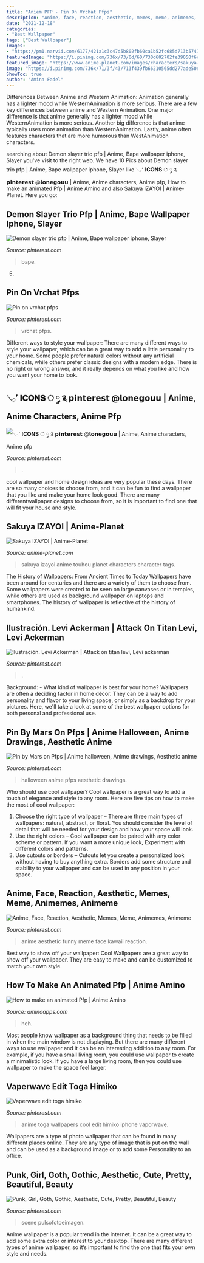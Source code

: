 ```yaml
---
title: "Aniem PFP - Pin On Vrchat Pfps"
description: "Anime, face, reaction, aesthetic, memes, meme, animemes, animeme"
date: "2021-12-18"
categories:
- "Best Wallpaper"
tags: ["Best Wallpaper"]
images:
- "https://pm1.narvii.com/6177/421a1c3c47d5b802fb60ca1b52fc685d713b5747_00.jpg"
featuredImage: "https://i.pinimg.com/736x/73/0d/60/730d602702fe39050f6c8102445ff831.jpg"
featured_image: "https://www.anime-planet.com/images/characters/sakuya-izayoi-25348.jpg"
image: "https://i.pinimg.com/736x/71/3f/43/713f439fb66210565dd277ade50e7772.jpg"
ShowToc: true
author: "Amina Fadel"
---
```



Differences Between Anime and Western Animation: Animation generally has a lighter mood while WesternAnimation is more serious.
There are a few key differences between anime and Western Animation. One major difference is that anime generally has a lighter mood while WesternAnimation is more serious. Another big difference is that anime typically uses more animation than WesternAnimation. Lastly, anime often features characters that are more humorous than WestAnimation characters.

	

		
searching about Demon slayer trio pfp | Anime, Bape wallpaper iphone, Slayer you've visit to the right web. We have 10 Pics about Demon slayer trio pfp | Anime, Bape wallpaper iphone, Slayer like 𓂅՚ 𝐈𝐂𝐎𝐍𝐒 ் ༘ ༉ 𝗽𝗶𝗻𝘁𝗲𝗿𝗲𝘀𝘁 @𝗹𝗼𝗻𝗲𝗴𝗼𝘂𝘂 | Anime, Anime characters, Anime pfp, How to make an animated Pfp | Anime Amino and also Sakuya IZAYOI | Anime-Planet. Here you go:
		
    
## Demon Slayer Trio Pfp | Anime, Bape Wallpaper Iphone, Slayer

<img loading=lazy src="https://i.pinimg.com/736x/71/3f/43/713f439fb66210565dd277ade50e7772.jpg" onerror="this.onerror=null;this.src='https://tse2.mm.bing.net/th?id=OIP.2JQfeYAYixWop2abjp-yYwHaNJ&amp;pid=15.1';" alt="Demon slayer trio pfp | Anime, Bape wallpaper iphone, Slayer">

_Source: pinterest.com_

>bape. 

	

5.

    
## Pin On Vrchat Pfps

<img loading=lazy src="https://i.pinimg.com/736x/28/d9/44/28d944a0e48e3529bd6946a5d60f0bda.jpg" onerror="this.onerror=null;this.src='https://tse3.mm.bing.net/th?id=OIP.mmonMv9zJ9IJBDfn6qIRaQHaNJ&amp;pid=15.1';" alt="Pin on vrchat pfps">

_Source: pinterest.com_

>vrchat pfps. 

	

Different ways to style your wallpaper:
There are many different ways to style your wallpaper, which can be a great way to add a little personality to your home. Some people prefer natural colors without any artificial chemicals, while others prefer classic designs with a modern edge. There is no right or wrong answer, and it really depends on what you like and how you want your home to look.

    
## 𓂅՚ 𝐈𝐂𝐎𝐍𝐒 ் ༘ ༉ 𝗽𝗶𝗻𝘁𝗲𝗿𝗲𝘀𝘁 @𝗹𝗼𝗻𝗲𝗴𝗼𝘂𝘂 | Anime, Anime Characters, Anime Pfp

<img loading=lazy src="https://i.pinimg.com/736x/73/0d/60/730d602702fe39050f6c8102445ff831.jpg" onerror="this.onerror=null;this.src='https://tse1.mm.bing.net/th?id=OIP.glXfLBr_3dt1yd-TXR36xAHaHa&amp;pid=15.1';" alt="𓂅՚ 𝐈𝐂𝐎𝐍𝐒 ் ༘ ༉ 𝗽𝗶𝗻𝘁𝗲𝗿𝗲𝘀𝘁 @𝗹𝗼𝗻𝗲𝗴𝗼𝘂𝘂 | Anime, Anime characters, Anime pfp">

_Source: pinterest.com_

>. 

	

cool wallpaper and home design ideas are very popular these days. There are so many choices to choose from, and it can be fun to find a wallpaper that you like and make your home look good. There are many differentwallpaper designs to choose from, so it is important to find one that will fit your house and style.

    
## Sakuya IZAYOI | Anime-Planet

<img loading=lazy src="https://www.anime-planet.com/images/characters/sakuya-izayoi-25348.jpg" onerror="this.onerror=null;this.src='https://tse3.mm.bing.net/th?id=OIP.FZWvb_yGQxO-XP8HAGia2QAAAA&amp;pid=15.1';" alt="Sakuya IZAYOI | Anime-Planet">

_Source: anime-planet.com_

>sakuya izayoi anime touhou planet characters character tags. 

	

The History of Wallpapers: From Ancient Times to Today
Wallpapers have been around for centuries and there are a variety of them to choose from. Some wallpapers were created to be seen on large canvases or in temples, while others are used as background wallpaper on laptops and smartphones. The history of wallpaper is reflective of the history of humankind.

    
## Ilustración. Levi Ackerman | Attack On Titan Levi, Levi Ackerman

<img loading=lazy src="https://i.pinimg.com/736x/80/33/af/8033af2ad28ba0fbd42e0089d9ca9ab4.jpg" onerror="this.onerror=null;this.src='https://tse1.mm.bing.net/th?id=OIP.qQ0cNYVMYaJ0WTcH1mHgjgHaKe&amp;pid=15.1';" alt="Ilustración. Levi Ackerman | Attack on titan levi, Levi ackerman">

_Source: pinterest.com_

>. 

	

Background: - What kind of wallpaper is best for your home?
Wallpapers are often a deciding factor in home décor. They can be a way to add personality and flavor to your living space, or simply as a backdrop for your pictures. Here, we'll take a look at some of the best wallpaper options for both personal and professional use.

    
## Pin By Mars On Pfps | Anime Halloween, Anime Drawings, Aesthetic Anime

<img loading=lazy src="https://i.pinimg.com/736x/42/50/16/4250160aa10ca36978f2037ae77bf6c4.jpg" onerror="this.onerror=null;this.src='https://tse3.mm.bing.net/th?id=OIP.6NOepKS5uearHo1WuLAgmAHaK5&amp;pid=15.1';" alt="Pin by Mars on Pfps | Anime halloween, Anime drawings, Aesthetic anime">

_Source: pinterest.com_

>halloween anime pfps aesthetic drawings. 

	

Who should use cool wallpaper?
Cool wallpaper is a great way to add a touch of elegance and style to any room. Here are five tips on how to make the most of cool wallpaper: 
1) Choose the right type of wallpaper – There are three main types of wallpapers: natural, abstract, or floral. You should consider the level of detail that will be needed for your design and how your space will look. 
2) Use the right colors – Cool wallpaper can be paired with any color scheme or pattern. If you want a more unique look, Experiment with different colors and patterns. 
3) Use cutouts or borders – Cutouts let you create a personalized look without having to buy anything extra. Borders add some structure and stability to your wallpaper and can be used in any position in your space.

    
## Anime, Face, Reaction, Aesthetic, Memes, Meme, Animemes, Animeme

<img loading=lazy src="https://i.pinimg.com/736x/4e/91/db/4e91db3e4db13dd39cbd3fccf436e51d.jpg" onerror="this.onerror=null;this.src='https://tse4.mm.bing.net/th?id=OIP.m6lUP88Wlr3WuVz_eJd7bgAAAA&amp;pid=15.1';" alt="Anime, Face, Reaction, Aesthetic, Memes, Meme, Animemes, Animeme">

_Source: pinterest.com_

>anime aesthetic funny meme face kawaii reaction. 

	

Best way to show off your wallpaper:
Cool Wallpapers are a great way to show off your wallpaper. They are easy to make and can be customized to match your own style.

    
## How To Make An Animated Pfp | Anime Amino

<img loading=lazy src="https://pm1.narvii.com/6177/421a1c3c47d5b802fb60ca1b52fc685d713b5747_00.jpg" onerror="this.onerror=null;this.src='https://tse1.mm.bing.net/th?id=OIP.2-6OyaThpIHPGFFDoSQmNwHaEo&amp;pid=15.1';" alt="How to make an animated Pfp | Anime Amino">

_Source: aminoapps.com_

>heh. 

	

Most people know wallpaper as a background thing that needs to be filled in when the main window is not displaying. But there are many different ways to use wallpaper and it can be an interesting addition to any room. For example, if you have a small living room, you could use wallpaper to create a minimalistic look. If you have a large living room, then you could use wallpaper to make the space feel larger.

    
## Vaperwave Edit Toga Himiko

<img loading=lazy src="https://i.pinimg.com/736x/48/6c/ff/486cff0954852023a15be14346e79701.jpg" onerror="this.onerror=null;this.src='https://tse2.mm.bing.net/th?id=OIP.a4PBLokmyfO_YriiH5y2owHaNK&amp;pid=15.1';" alt="Vaperwave edit toga himiko">

_Source: pinterest.com_

>anime toga wallpapers cool edit himiko iphone vaporwave. 

	



Wallpapers are a type of photo wallpaper that can be found in many different places online. They are any type of image that is put on the wall and can be used as a background image or to add some Personality to an office.

    
## Punk, Girl, Goth, Gothic, Aesthetic, Cute, Pretty, Beautiful, Beauty

<img loading=lazy src="https://i.pinimg.com/736x/9e/ce/5a/9ece5ac14798a1fdb2c751047d0def6a.jpg" onerror="this.onerror=null;this.src='https://tse4.mm.bing.net/th?id=OIP.LXt1jzIyHuJ0K6XwAVwASQHaJ4&amp;pid=15.1';" alt="Punk, Girl, Goth, Gothic, Aesthetic, Cute, Pretty, Beautiful, Beauty">

_Source: pinterest.com_

>scene pulsofotoeimagen. 

	

Anime wallpaper is a popular trend in the internet. It can be a great way to add some extra color or interest to your desktop. There are many different types of anime wallpaper, so it’s important to find the one that fits your own style and needs.

